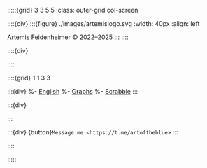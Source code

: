 :::::{grid} 3 3 5 5
:class: outer-grid col-screen

::::{div}
:::{figure} ./images/artemislogo.svg
:width: 40px
:align: left

Artemis Feidenheimer © 2022–2025
:::
::::

::::{div}

::::

::::{grid} 1 1 3 3

:::{div}
%- [English]( https://artemis.place/english/)
%- [Graphs]( https://artemis.place/graphs/)
%- [Scrabble](https://artoftheblue.itch.io/scrabble/)
:::

:::{div}

:::

:::{div}
{button}`Message me <https://t.me/artoftheblue>`
:::

::::

:::::
